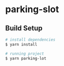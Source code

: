 # parking-slot

## Build Setup

``` bash
# install dependencies
$ yarn install

# running project
$ yarn parking-lot
```
